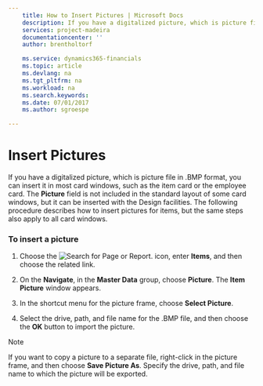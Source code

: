 ```yaml
---
    title: How to Insert Pictures | Microsoft Docs
    description: If you have a digitalized picture, which is picture file in .BMP format, you can insert it in most card windows, such as the item card or the employee card. The **Picture** field is not included in the standard layout of some card windows, but it can be inserted with the Design facilities. The following procedure describes how to insert pictures for items, but the same steps also apply to all card windows.
    services: project-madeira
    documentationcenter: ''
    author: brentholtorf

    ms.service: dynamics365-financials
    ms.topic: article
    ms.devlang: na
    ms.tgt_pltfrm: na
    ms.workload: na
    ms.search.keywords:
    ms.date: 07/01/2017
    ms.author: sgroespe

---
```

# Insert Pictures
If you have a digitalized picture, which is picture file in .BMP format, you can insert it in most card windows, such as the item card or the employee card. The **Picture** field is not included in the standard layout of some card windows, but it can be inserted with the Design facilities. The following procedure describes how to insert pictures for items, but the same steps also apply to all card windows.  
  
### To insert a picture  
  
1.  Choose the ![Search for Page or Report.](media/ui-search/search_small.png "Search for Page or Report icon") icon, enter **Items**, and then choose the related link.  
  
2.  On the **Navigate**, in the **Master Data** group, choose **Picture**. The **Item Picture** window appears.  
  
3.  In the shortcut menu for the picture frame, choose **Select Picture**.  
  
4.  Select the drive, path, and file name for the .BMP file, and then choose the **OK** button to import the picture.  
  
> [!NOTE]  
>  If you want to copy a picture to a separate file, right-click in the picture frame, and then choose **Save Picture As**. Specify the drive, path, and file name to which the picture will be exported.
